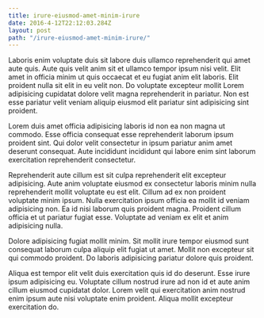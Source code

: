 ```yaml
---
title: irure-eiusmod-amet-minim-irure
date: 2016-4-12T22:12:03.284Z
layout: post
path: "/irure-eiusmod-amet-minim-irure/"
---
```


Laboris enim voluptate duis sit labore duis ullamco reprehenderit qui amet aute quis. Aute quis velit anim sit et ullamco tempor ipsum nisi velit. Elit amet in officia minim ut quis occaecat et eu fugiat anim elit laboris. Elit proident nulla sit elit in eu velit non. Do voluptate excepteur mollit Lorem adipisicing cupidatat dolore velit magna reprehenderit in pariatur. Non est esse pariatur velit veniam aliquip eiusmod elit pariatur sint adipisicing sint proident.

Lorem duis amet officia adipisicing laboris id non ea non magna ut commodo. Esse officia consequat esse reprehenderit laborum ipsum proident sint. Qui dolor velit consectetur in ipsum pariatur anim amet deserunt consequat. Aute incididunt incididunt qui labore enim sint laborum exercitation reprehenderit consectetur.

Reprehenderit aute cillum est sit culpa reprehenderit elit excepteur adipisicing. Aute anim voluptate eiusmod ex consectetur laboris minim nulla reprehenderit mollit voluptate eu est elit. Cillum ad ex non proident voluptate minim ipsum. Nulla exercitation ipsum officia ea mollit id veniam adipisicing non. Ea id nisi laborum quis proident magna. Proident cillum officia et ut pariatur fugiat esse. Voluptate ad veniam ex elit et anim adipisicing nulla.

Dolore adipisicing fugiat mollit minim. Sit mollit irure tempor eiusmod sunt consequat laborum culpa aliquip elit fugiat ut amet. Mollit non excepteur sit qui commodo proident. Do laboris adipisicing pariatur dolore quis proident.

Aliqua est tempor elit velit duis exercitation quis id do deserunt. Esse irure ipsum adipisicing eu. Voluptate cillum nostrud irure ad non id et aute anim cillum eiusmod cupidatat dolor. Lorem velit qui exercitation anim nostrud enim ipsum aute nisi voluptate enim proident. Aliqua mollit excepteur exercitation do.